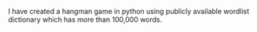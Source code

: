 I have created a hangman game in python using publicly available wordlist dictionary which has more than 100,000 words.
